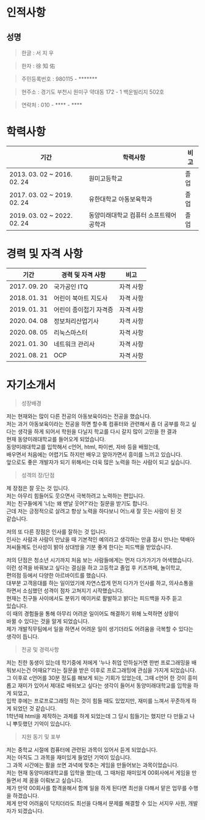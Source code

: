 # 인적사항

## 성명
> 한글 : 서 지 우

> 한자 : 徐 知 佑

> 주민등록번호 : 980115 - *******

>  현주소 : 경기도 부천시 원미구 약대동 172 - 1 백운빌리지 502호

> 연락처 : 010 - **** - ****

# 학력사항

|기간|학력사항|비고|
|-----------|-----------|-----------|
|2013. 03. 02 ~ 2016. 02. 24|원미고등학교|졸업|
|2017. 03. 02 ~ 2019. 02. 24|유한대학교 아동보육학과|졸업|
|2019. 03. 02 ~ 2022. 02. 24|동양미래대학교 컴퓨터 소프트웨어 공학과|졸업|

# 경력 및 자격 사항

|기간|경력 및 자격 사항|비고|
|----------|-----------|----------|
|2017. 09. 20|국가공인 ITQ|자격 사항|
|2018. 01. 31|어린이 북아트 지도사|자격 사항|
|2019. 01. 31|어린이 종이접기 자격증|자격 사항|
|2020. 04. 08|정보처리산업기사|자격 사항|
|2020. 08. 05|리눅스마스터|자격 사항|
|2021. 01. 30|네트워크 관리사|자격 사항|
|2021. 08. 21|OCP|자격 사항|

# 자기소개서

> 성장배경

저는 현재와는 많이 다른 전공의 아동보육이라는 전공을 했습니다.<br> 저는 과거 아동보육이라는 전공을 하면 할수록 컴퓨터와 관련해서 좀 더 공부를 하고 싶다는 생각을 하게 되어서 학원을 다닐지 학교를 다시 갈지 많이 고민을 한 결과<br> 현재 동양미래대학교를 들어오게 되었습니다.<br> 동양미래대학교를 입학해서 c언어, html, 파이썬, 자바 등을 배웠는데,<br> 배우면서 처음에는 어렵기도 하지만 배우고 알아가면서 흥미를 느끼고 있습니다.<br> 앞으로도 좋은 개발자가 되기 위해서는 더욱 많은 노력을 하는 사람이 되고 싶습니다.

> 성격의 장/단점

제 장점은 잘 웃는 것 입니다.<br> 저는 아무리 힘들어도 웃으면서 극복하려고 노력하는 편입니다.<br> 저는 친구들에게 '너는 왜 맨날 웃어?'라는 질문을 받기도 합니다.<br> 근데 저는 긍정적으로 살려고 항상 노력을 하다보니 어느새 잘 웃는 사람이 된 것 <br>같습니다. 

저의 또 다른 장점은 인사를 잘하는 것 입니다.<br> 인사는 사람과 사람이 만났을 때 기본적인 예의라고 생각하는 만큼 잠시 만나는 택배아저씨들께도 인사성이 밝아 상대방을 기분 좋게 한다는 피드백을 받았습니다.

저의 단점은 청소년 시기까지 처음 보는 사람들에게는 먼저 다가가기가 어색했습니다.<br> 이런 성격을 바꿔보고 싶다는 결심을 하고 고등학교 졸업 후 키즈까페, 놀이학교,<br> 편의점 등에서 다양한 아르바이트를 했습니다.<br> 대부분 고객응대를 하는 일이었기에 자연스럽게 먼저 다가가 인사를 하고, 의사소통을 하면서 소심했던 성격이 점차 고쳐지기 시작했습니다.<br> 현재는 친구들 사이에서도 분위기 메이커로 활발하고 밝다는 피드백을 자주 듣고<br> 있습니다.<br> 이 때의 경험들을 통해 아무리 어려운 일이어도 해결하기 위해 노력하면 상황이<br> 바뀔 수 있다는 것을 알게 되었습니다.<br> 제가 개발직무팀에서 일을 하면서 어려운 일이 생기더라도 어려움을 극복할 수 있다는 생각이 듭니다.

> 전공 및 경력사항

저는 친한 동생이 있는데 학기중에 저에게 '누나 취업 안하실거면 한번 프로그래밍을 배워보시는건 어때요?'라는 질문을 받은 이후로 프로그래밍에 관심을 가지게 되었습니다.<br> 그 이후로 c언어를 30분 정도를 해보게 되는 기회가 있었는데, 그때 c언어 한 것이 흥미롭고 재미가 있어서 제대로 배워보고 싶다는 생각이 들어서 동양미래대학교를 입학을 하게 되었고,<br> 입학 후에는 프로프로그래밍 하는 것이 힘들 때도 있었지만, 재미를 느껴서 꾸준하게 하게 되었던 것 같습니다.<br> 1학년때 html을 제작하는 과제를 하게 되었는데 그 당시 힘들기는 했지만 다 만들고 나니 뿌듯했던 기억이 있습니다.

> 지원 동기 및 포부

저는 중학교 시절에 컴퓨터에 관련된 과목이 있어서 듣게 되었습니다.<br> 저는 아직도 그 과목을 재미있게 들었던 기억이 있습니다.<br> 그 과목 시간에는 활을 쏘면 과녁에 맞추는 게임을 만들어보는 과목이었습니다.<br> 저는 현재 동양미래대학교를 입학을 했는데, 그 때처럼 재미있게 00회사에서 게임을 만들면서 제 꿈을 이뤄보고 싶습니다.<br> 제가 만약 00회사를 합격을해서 함께 일을 하게 된다면 최선을 다해서 맡은 업무를 수행을 하겠습니다.<br> 제게 만약 어려움이 닥치더라도 최선을 다해서 문제를 해결할 수 있는 서지우 사원, 개발자가 되겠습니다.
